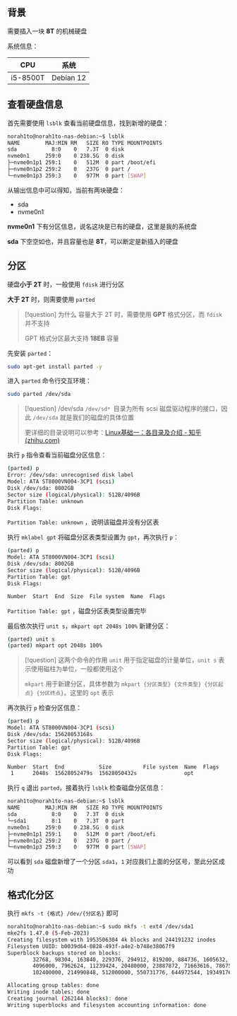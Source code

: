 
## 背景

需要插入一块 **8T** 的机械硬盘

系统信息：

|CPU|系统|
|---|---|
|i5-8500T|Debian 12|

## 查看硬盘信息

首先需要使用 `lsblk` 查看当前硬盘信息，找到新增的硬盘：

```bash
norah1to@norah1to-nas-debian:~$ lsblk
NAME        MAJ:MIN RM   SIZE RO TYPE MOUNTPOINTS
sda           8:0    0   7.3T  0 disk
nvme0n1     259:0    0 238.5G  0 disk
├─nvme0n1p1 259:1    0   512M  0 part /boot/efi
├─nvme0n1p2 259:2    0   237G  0 part /
└─nvme0n1p3 259:3    0   977M  0 part [SWAP]
```

从输出信息中可以得知，当前有两块硬盘：

- sda
- nvme0n1

**nvme0n1** 下有分区信息，说名这块是已有的硬盘，这里是我的系统盘

**sda** 下空空如也，并且容量也是 **8T**，可以断定是新插入的硬盘

## 分区

硬盘**小于 2T** 时，一般使用 `fdisk` 进行分区

**大于 2T** 时，则需要使用 `parted`

> [!question] 为什么
> 容量大于 2T 时，需要使用 **GPT** 格式分区，而 `fdisk` 并不支持
> 
> GPT 格式分区最大支持 **18EB** 容量

先安装 `parted`：

```bash
sudo apt-get install parted -y
```

进入 `parted` 命令行交互环境：

```bash
sudo parted /dev/sda
```

> [!question] /dev/sda
> `/dev/sd* `目录为所有 scsi 磁盘驱动程序的接口，因此 `/dev/sda` 就是我们的磁盘的具体位置
> 
> 更详细的目录说明可以参考：[Linux基础一：各目录及介绍 - 知乎 (zhihu.com)](https://zhuanlan.zhihu.com/p/647466955)

执行 `p` 指令查看当前磁盘分区信息：

```bash
(parted) p
Error: /dev/sda: unrecognised disk label
Model: ATA ST8000VN004-3CP1 (scsi)
Disk /dev/sda: 8002GB
Sector size (logical/physical): 512B/4096B
Partition Table: unknown
Disk Flags:
```

`Partition Table: unknown` ，说明该磁盘并没有分区表

执行 `mklabel gpt` 将磁盘分区表类型设置为 `gpt`，再次执行 `p`：

```bash
(parted) p
Model: ATA ST8000VN004-3CP1 (scsi)
Disk /dev/sda: 8002GB
Sector size (logical/physical): 512B/4096B
Partition Table: gpt
Disk Flags:

Number  Start  End  Size  File system  Name  Flags
```

`Partition Table: gpt` ，磁盘分区表类型设置完毕

最后依次执行 `unit s`，`mkpart opt 2048s 100%` 新建分区：

```bash
(parted) unit s
(parted) mkpart opt 2048s 100%
```

> [!question] 这两个命令的作用
> `unit` 用于指定磁盘的计量单位，`unit s` 表示使用磁柱为单位，一般都使用这个
> 
> `mkpart` 用于新建分区，具体参数为 `mkpart {分区类型} {文件类型} {分区起点} {分区终点}`。这里的 `opt` 表示

再次执行 `p` 检查分区信息：

```bash
(parted) p
Model: ATA ST8000VN004-3CP1 (scsi)
Disk /dev/sda: 15628053168s
Sector size (logical/physical): 512B/4096B
Partition Table: gpt
Disk Flags:

Number  Start  End           Size          File system  Name  Flags
 1      2048s  15628052479s  15628050432s               opt
```

执行 `q` 退出 `parted`，接着执行 `lsblk` 检查磁盘分区信息：

```bash
norah1to@norah1to-nas-debian:~$ lsblk
NAME        MAJ:MIN RM   SIZE RO TYPE MOUNTPOINTS
sda           8:0    0   7.3T  0 disk
└─sda1        8:1    0   7.3T  0 part
nvme0n1     259:0    0 238.5G  0 disk
├─nvme0n1p1 259:1    0   512M  0 part /boot/efi
├─nvme0n1p2 259:2    0   237G  0 part /
└─nvme0n1p3 259:3    0   977M  0 part [SWAP]
```

可以看到 `sda` 磁盘新增了一个分区 `sda1`，`1` 对应我们上面的分区号，至此分区成功

## 格式化分区

执行 `mkfs -t {格式} /dev/{分区名}` 即可

```bash
norah1to@norah1to-nas-debian:~$ sudo mkfs -t ext4 /dev/sda1
mke2fs 1.47.0 (5-Feb-2023)
Creating filesystem with 1953506304 4k blocks and 244191232 inodes
Filesystem UUID: b0039d64-0828-493f-a4e2-b748e38067f9
Superblock backups stored on blocks:
        32768, 98304, 163840, 229376, 294912, 819200, 884736, 1605632, 2654208,
        4096000, 7962624, 11239424, 20480000, 23887872, 71663616, 78675968,
        102400000, 214990848, 512000000, 550731776, 644972544, 1934917632

Allocating group tables: done
Writing inode tables: done
Creating journal (262144 blocks): done
Writing superblocks and filesystem accounting information: done
```
